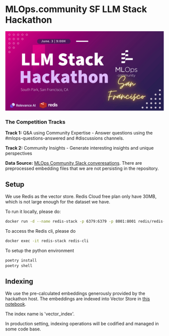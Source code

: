 # MLOps.community SF LLM Stack Hackathon

![hackathon](./assets/events.png)

### The Competition Tracks

**​Track 1:** Q&A using Community Expertise - Answer questions using the #mlops-questions-answered and #discussions channels.

**​Track 2:** Community Insights - Generate interesting insights and unique perspectives

**Data Source:** [MLOps Community Slack converesations](https://drive.google.com/drive/folders/1FCuU2j8yI7hXsZL8Ls_fgJwUn7-Dx_VV). There are preprocessed embedding files that we are not persisting in the repository.

## Setup

We use Redis as the vector store. Redis Cloud free plan only have 30MB, which is not large enough for the dataset we have.

To run it locally, please do:
```bash
docker run -d --name redis-stack -p 6379:6379 -p 8001:8001 redis/redis-stack:latest
```

To access the Redis cli, please do
```bash
docker exec -it redis-stack redis-cli
``` 

To setup the python environment
```bash
poetry install
poetry shell
```
## Indexing

We use the pre-calculated embeddings generously provided by the hackathon host. The embeddings are indexed into Vector Store in [this notebook](./notebooks/0.0.1-sample-LLM-Stack-Hackathon-Starter.ipynb).

The index name is 'vector_index'.

In production setting, indexing operations will be codified and managed in some code base.
